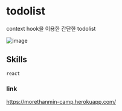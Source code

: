 # todolist
context hook을 이용한 간단한 todolist

![image](https://user-images.githubusercontent.com/72514247/105853932-96829d00-6029-11eb-872e-40cd8e44c8a3.png)

## Skills

`react`


### link

https://morethanmin-camp.herokuapp.com/
